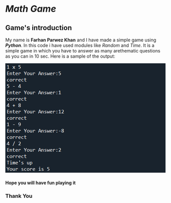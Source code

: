 # ***Math Game***
## Game's introduction
My name is **Farhan Parwez Khan** and I have made a simple game using ***Python***. In this code i have used modules like *Random* and *Time*.
It is a simple game in which you have to answer as many arethematic questions as you can in 10 sec.
Here is a sample of the output:

![codeimage](coderunimage.png)
#### Hope you will have fun playing it
### Thank You
